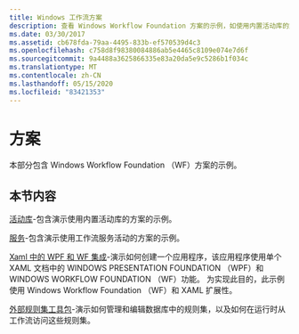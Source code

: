 ```yaml
---
title: Windows 工作流方案
description: 查看 Windows Workflow Foundation 方案的示例，如使用内置活动库的方案和使用工作流服务活动的方案。
ms.date: 03/30/2017
ms.assetid: cb678fda-79aa-4495-833b-ef570539d4c3
ms.openlocfilehash: c758d8f98380084886ab5e4465c8109e074e7d6f
ms.sourcegitcommit: 9a4488a3625866335e83a20da5e9c5286b1f034c
ms.translationtype: MT
ms.contentlocale: zh-CN
ms.lasthandoff: 05/15/2020
ms.locfileid: "83421353"
---
```

# <a name="scenario"></a>方案

本部分包含 Windows Workflow Foundation （WF）方案的示例。  
  
## <a name="in-this-section"></a>本节内容

[活动库](activity-library.md)-包含演示使用内置活动库的方案的示例。  
  
[服务](accessing-operationcontext.md)-包含演示使用工作流服务活动的方案的示例。  
  
[Xaml 中的 WPF 和 WF 集成](wpf-and-wf-integration-in-xaml.md)-演示如何创建一个应用程序，该应用程序使用单个 XAML 文档中的 WINDOWS PRESENTATION FOUNDATION （WPF）和 WINDOWS WORKFLOW FOUNDATION （WF）功能。 为实现此目的，此示例使用 Windows Workflow Foundation （WF）和 XAML 扩展性。  
  
[外部规则集工具包](external-ruleset-toolkit.md)-演示如何管理和编辑数据库中的规则集，以及如何在运行时从工作流访问这些规则集。
